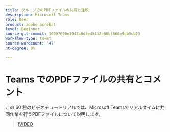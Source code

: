 ```yaml
---
title: グループでのPDFファイルの共有と注釈
description: Microsoft Teams
role: User
product: adobe acrobat
level: Beginner
source-git-commit: 16997696e1947a6dfe45418e60bf868e9db5cb23
workflow-type: tm+mt
source-wordcount: '47'
ht-degree: 0%

---
```


# Teams でのPDFファイルの共有とコメント

この 60 秒のビデオチュートリアルでは、Microsoft Teamsでリアルタイムに共同作業を行うPDFファイルについて説明します。

>[!VIDEO](https://video.tv.adobe.com/v/343048?quality=12&learn=on&hidetitle=true)